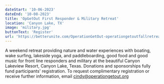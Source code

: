 ```yaml
---
dateStart: '10-06-2023'
dateEnd: '10-08-2023'
title: 'OpGetOut First Responder & Military Retreat'
location: 'Canyon Lake, TX'
image: 'military.jpg'
buttonText: 'Register'
url: 'https://betterunite.com/OperationGetOut-operationgetoutfallretreat2022'
---
```

A weekend retreat providing nature and water experiences with boating, wake surfing, lakeside yoga, and paddleboarding, good food and good music for front line responders and military at the beautiful Canyon Lakeview Resort, Canyon Lake, Texas. Donations and sponsorships fully fund participants' registration. To request complimentary registration or receive further information, email cindy@operationgetout.org